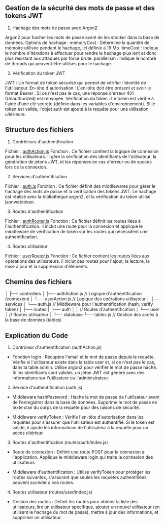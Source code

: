 ## Gestion de la sécurité des mots de passe et des tokens JWT 

1. Hachage des mots de passe avec Argon2

Argon2 pour hacher les mots de passe avant de les stocker dans la base de données.
Options de hachage :
memoryCost : Détermine la quantité de mémoire utilisée pendant le hachage, ici définie à 19 Mo.
timeCost : Indique le nombre d'itérations à effectuer pour rendre le hachage plus lent et donc plus résistant aux attaques par force brute.
parallelism : Indique le nombre de threads qui peuvent être utilisés pour le hachage.

2. Vérification du token JWT

JWT : Un format de token sécurisé qui permet de vérifier l'identité de l'utilisateur.
En-tête d'autorisation :
L'en-tête doit être présent et avoir le format Bearer <token>. Si ce n'est pas le cas, une réponse d'erreur 401 (Unauthorized) est renvoyée.
Vérification du token : Le token est vérifié à l'aide d'une clé secrète (définie dans les variables d'environnement). Si le token est valide, l'objet auth est ajouté à la requête pour une utilisation ultérieure.


## Structure des fichiers

1. Contrôleurs d'authentification

Fichier : [authAction.js](server\app\controllers\authAction.js)
Fonction : Ce fichier contient la logique de connexion pour les utilisateurs. Il gère la vérification des identifiants de l'utilisateur, la génération de jetons JWT, et les réponses en cas d'erreur ou de succès lors de la connexion.

2. Services d'authentification

Fichier : [auth.js](server\app\services\auth.js)
Fonction : Ce fichier définit des middlewares pour gérer le hachage des mots de passe et la vérification des tokens JWT. Le hachage est réalisé avec la bibliothèque argon2, et la vérification du token utilise jsonwebtoken.

3. Routes d'authentification

Fichier : [authRouter.js](server\app\routers\api\auth\authRouter.js)
Fonction : Ce fichier définit les routes liées à l'authentification. Il inclut une route pour la connexion et applique le middleware de vérification de token sur les routes qui nécessitent une authentification.

4. Routes utilisateur

Fichier : [userRouter.js](server\app\routers\api\user\userRouter.js)
Fonction : Ce fichier contient les routes liées aux opérations des utilisateurs. Il inclut des routes pour l'ajout, la lecture, la mise à jour et la suppression d'éléments.

## Chemins des fichiers 

│
├── controllers
│   ├── authAction.js           // Logique d'authentification (connexion)
│   └── userAction.js           // Logique des opérations utilisateur
│
├── services
│   └── auth.js                 // Middleware pour l'authentification (hash, verify token)
│
├── routes
│   ├── auth
│   │                           // Routes d'authentification
│   └── user
│                               // Routes utilisateur
│
└── database
    └── tables.js               // Gestion des accès à la base de données (tables)


## Explication du Code

1. Contrôleur d'authentification (authAction.js)

- Fonction login :
Récupère l'email et le mot de passe depuis la requête.
Vérifie si l'utilisateur existe dans la table user et, si ce n'est pas le cas, dans la table admin.
Utilise argon2 pour vérifier le mot de passe haché.
Si les identifiants sont valides, un jeton JWT est généré avec des informations sur l'utilisateur ou l'administrateur.

2. Service d'authentification (auth.js)

- Middleware hashPassword :
Hache le mot de passe de l'utilisateur avant de l'enregistrer dans la base de données.
Supprime le mot de passe en texte clair du corps de la requête pour des raisons de sécurité.

- Middleware verifyToken :
Vérifie l'en-tête d'autorisation dans les requêtes pour s'assurer que l'utilisateur est authentifié.
Si le token est valide, il ajoute les informations de l'utilisateur à la requête pour un accès ultérieur.

3. Routes d'authentification (routes/auth/index.js)

- Route de connexion :
Définit une route POST pour la connexion à l'application.
Applique le middleware login qui traite la connexion des utilisateurs.

- Middleware d'authentification :
Utilise verifyToken pour protéger les routes suivantes, s'assurant que seules les requêtes authentifiées peuvent accéder à ces routes.

4. Routes utilisateur (routes/user/index.js)

- Gestion des routes :
Définit les routes pour obtenir la liste des utilisateurs, lire un utilisateur spécifique, ajouter un nouvel utilisateur (en utilisant le hachage du mot de passe), mettre à jour des informations, et supprimer un utilisateur.







